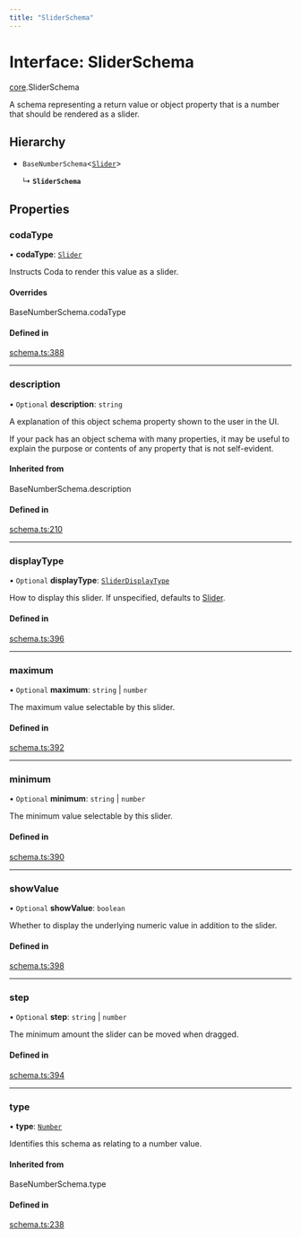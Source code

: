 ```yaml
---
title: "SliderSchema"
---
```

# Interface: SliderSchema

[core](../modules/core.md).SliderSchema

A schema representing a return value or object property that is a number that should
be rendered as a slider.

## Hierarchy

- `BaseNumberSchema`<[`Slider`](../enums/core.ValueHintType.md#slider)\>

  ↳ **`SliderSchema`**

## Properties

### codaType

• **codaType**: [`Slider`](../enums/core.ValueHintType.md#slider)

Instructs Coda to render this value as a slider.

#### Overrides

BaseNumberSchema.codaType

#### Defined in

[schema.ts:388](https://github.com/coda/packs-sdk/blob/main/schema.ts#L388)

___

### description

• `Optional` **description**: `string`

A explanation of this object schema property shown to the user in the UI.

If your pack has an object schema with many properties, it may be useful to
explain the purpose or contents of any property that is not self-evident.

#### Inherited from

BaseNumberSchema.description

#### Defined in

[schema.ts:210](https://github.com/coda/packs-sdk/blob/main/schema.ts#L210)

___

### displayType

• `Optional` **displayType**: [`SliderDisplayType`](../enums/core.SliderDisplayType.md)

How to display this slider. If unspecified, defaults to [Slider](../enums/core.SliderDisplayType.md#slider).

#### Defined in

[schema.ts:396](https://github.com/coda/packs-sdk/blob/main/schema.ts#L396)

___

### maximum

• `Optional` **maximum**: `string` \| `number`

The maximum value selectable by this slider.

#### Defined in

[schema.ts:392](https://github.com/coda/packs-sdk/blob/main/schema.ts#L392)

___

### minimum

• `Optional` **minimum**: `string` \| `number`

The minimum value selectable by this slider.

#### Defined in

[schema.ts:390](https://github.com/coda/packs-sdk/blob/main/schema.ts#L390)

___

### showValue

• `Optional` **showValue**: `boolean`

Whether to display the underlying numeric value in addition to the slider.

#### Defined in

[schema.ts:398](https://github.com/coda/packs-sdk/blob/main/schema.ts#L398)

___

### step

• `Optional` **step**: `string` \| `number`

The minimum amount the slider can be moved when dragged.

#### Defined in

[schema.ts:394](https://github.com/coda/packs-sdk/blob/main/schema.ts#L394)

___

### type

• **type**: [`Number`](../enums/core.ValueType.md#number)

Identifies this schema as relating to a number value.

#### Inherited from

BaseNumberSchema.type

#### Defined in

[schema.ts:238](https://github.com/coda/packs-sdk/blob/main/schema.ts#L238)

